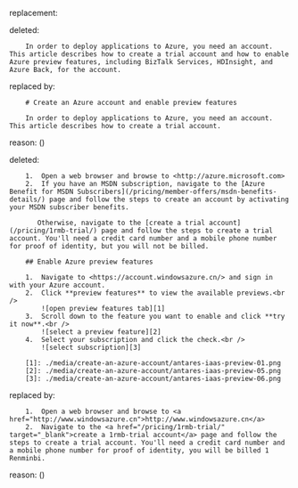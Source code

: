replacement:

deleted:

		In order to deploy applications to Azure, you need an account. This article describes how to create a trial account and how to enable Azure preview features, including BizTalk Services, HDInsight, and Azure Back, for the account.

replaced by:

		# Create an Azure account and enable preview features
		
		In order to deploy applications to Azure, you need an account. This article describes how to create a trial account.

reason: ()

deleted:

		1.  Open a web browser and browse to <http://azure.microsoft.com>
		2.  If you have an MSDN subscription, navigate to the [Azure Benefit for MSDN Subscribers](/pricing/member-offers/msdn-benefits-details/) page and follow the steps to create an account by activating your MSDN subscriber benefits.
		
		   Otherwise, navigate to the [create a trial account](/pricing/1rmb-trial/) page and follow the steps to create a trial account. You'll need a credit card number and a mobile phone number for proof of identity, but you will not be billed.
		
		## Enable Azure preview features
		
		1.  Navigate to <https://account.windowsazure.cn/> and sign in with your Azure account.
		2.  Click **preview features** to view the available previews.<br />
		    ![open preview features tab][1]
		3.  Scroll down to the feature you want to enable and click **try it now**.<br />
		    ![select a preview feature][2]
		4.  Select your subscription and click the check.<br />
		    ![select subscription][3]
		
		[1]: ./media/create-an-azure-account/antares-iaas-preview-01.png
		[2]: ./media/create-an-azure-account/antares-iaas-preview-05.png
		[3]: ./media/create-an-azure-account/antares-iaas-preview-06.png

replaced by:

		1.  Open a web browser and browse to <a href="http://www.windowsazure.cn">http://www.windowsazure.cn</a>
		2.  Navigate to the <a href="/pricing/1rmb-trial/" target="_blank">create a 1rmb-trial account</a> page and follow the steps to create a trial account. You'll need a credit card number and a mobile phone number for proof of identity, you will be billed 1 Renminbi.

reason: ()

